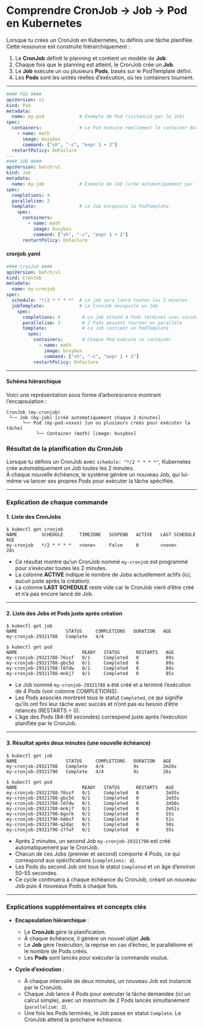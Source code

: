 # Comprendre CronJob → Job → Pod en Kubernetes

Lorsque tu crées un CronJob en Kubernetes, tu définis une tâche planifiée. Cette ressource est construite hiérarchiquement :

1. Le **CronJob** définit le planning et contient un modèle de **Job**.
2. Chaque fois que le planning est atteint, le CronJob crée un **Job**.
3. Le **Job** exécute un ou plusieurs **Pods**, basés sur le PodTemplate défini.
4. Les **Pods** sont les unités réelles d’exécution, où les containers tournent.

***

```yaml
#### POD ####
apiVersion: v1
kind: Pod
metadata:
  name: my-pod             # Exemple de Pod (instancié par le Job)
spec:
  containers:              # Le Pod exécute réellement le container BusyBox
    - name: math
      image: busybox
      command: ["sh", "-c", "expr 1 + 2"]
  restartPolicy: OnFailure
---
#### JOB ####
apiVersion: batch/v1
kind: Job
metadata:
  name: my-job             # Exemple de Job (créé automatiquement par le CronJob)
spec:
  completions: 4
  parallelism: 2
  template:                # Le Job encapsule le PodTemplate
    spec:
      containers:
        - name: math
          image: busybox
          command: ["sh", "-c", "expr 1 + 2"]
      restartPolicy: OnFailure
```

#### cronjob.yaml

```yaml
#### CronJob ####
apiVersion: batch/v1
kind: CronJob
metadata:
  name: my-cronjob
spec:
  schedule: "*/2 * * * *"  # Le job sera lancé toutes les 2 minutes
  jobTemplate:             # Le CronJob encapsule un Job
    spec:
      completions: 4        # Le Job attend 4 Pods terminés avec succès
      parallelism: 2        # 2 Pods peuvent tourner en parallèle
      template:             # Le Job contient un PodTemplate
        spec:
          containers:       # Chaque Pod exécute ce container
            - name: math
              image: busybox
              command: ["sh", "-c", "expr 1 + 2"]
          restartPolicy: OnFailure
```
***

#### Schéma hiérarchique

Voici une représentation sous forme d’arborescence montrant l’encapsulation :

```
CronJob (my-cronjob)
 └── Job (my-job) [créé automatiquement chaque 2 minutes]
      └── Pod (my-pod-xxxxx) [un ou plusieurs créés pour exécuter la tâche]
           └── Container (math) [image: busybox]
```

### Résultat de la planification du CronJob

Lorsque tu définis un CronJob avec `schedule: "*/2 * * * *"`, Kubernetes crée automatiquement un Job toutes les 2 minutes.  
À chaque nouvelle échéance, le système génère un nouveau Job, qui lui-même va lancer ses propres Pods pour exécuter la tâche spécifiée.

***

### Explication de chaque commande

#### 1. Liste des CronJobs

```shell
$ kubectl get cronjob
NAME         SCHEDULE      TIMEZONE   SUSPEND   ACTIVE   LAST SCHEDULE   AGE
my-cronjob   */2 * * * *   <none>     False     0        <none>          28s
```
- Ce résultat montre qu’un CronJob nommé `my-cronjob` est programmé pour s’exécuter toutes les 2 minutes.
- La colonne **ACTIVE** indique le nombre de Jobs actuellement actifs (ici, aucun juste après la création).
- La colonne **LAST SCHEDULE** reste vide car le CronJob vient d’être créé et n’a pas encore lancé de Job.

***

#### 2. Liste des Jobs et Pods juste après création

```shell
$ kubectl get job
NAME                  STATUS     COMPLETIONS   DURATION   AGE
my-cronjob-29321788   Complete   4/4      

$ kubectl get pod
NAME                        READY   STATUS      RESTARTS   AGE
my-cronjob-29321788-76ssf   0/1     Completed   0          89s
my-cronjob-29321788-gbc5d   0/1     Completed   0          89s
my-cronjob-29321788-l6fdw   0/1     Completed   0          84s
my-cronjob-29321788-mnkj7   0/1     Completed   0          85s
```
- Le Job nommé `my-cronjob-29321788` a été créé et a terminé l’exécution de 4 Pods (voir colonne COMPLETIONS).
- Les Pods associés montrent tous le statut `Completed`, ce qui signifie qu’ils ont fini leur tâche avec succès et n’ont pas eu besoin d’être relancés (RESTARTS = 0).
- L’âge des Pods (84-89 secondes) correspond juste après l’exécution planifiée par le CronJob.

***

#### 3. Résultat après deux minutes (une nouvelle échéance)

```shell
$ kubectl get job
NAME                  STATUS     COMPLETIONS   DURATION   AGE
my-cronjob-29321788   Complete   4/4           9s         2m26s
my-cronjob-29321790   Complete   4/4           9s         26s

$ kubectl get pod
NAME                        READY   STATUS      RESTARTS   AGE
my-cronjob-29321788-76ssf   0/1     Completed   0          2m55s
my-cronjob-29321788-gbc5d   0/1     Completed   0          2m55s
my-cronjob-29321788-l6fdw   0/1     Completed   0          2m50s
my-cronjob-29321788-mnkj7   0/1     Completed   0          2m51s
my-cronjob-29321790-6gxrk   0/1     Completed   0          55s
my-cronjob-29321790-kmbxf   0/1     Completed   0          51s
my-cronjob-29321790-q2dqc   0/1     Completed   0          50s
my-cronjob-29321790-z7fwf   0/1     Completed   0          55s
```
- Après 2 minutes, un second Job `my-cronjob-29321790` est créé automatiquement par le CronJob.
- Chacun de ces Jobs (premier et second) comporte 4 Pods, ce qui correspond aux spécifications (`completions: 4`).
- Les Pods du second Job ont tous le statut `Completed` et un âge d’environ 50-55 secondes.
- Ce cycle continuera à chaque échéance du CronJob, créant un nouveau Job puis 4 nouveaux Pods à chaque fois.

***

### Explications supplémentaires et concepts clés

- **Encapsulation hiérarchique** :
    - Le **CronJob** gère la planification.
    - À chaque échéance, il génère un nouvel objet **Job**.
    - Le **Job** gère l’exécution, la reprise en cas d’échec, le parallélisme et le nombre de Pods créés.
    - Les **Pods** sont lancés pour exécuter la commande voulue.

- **Cycle d’exécution** :
    - À chaque intervalle de deux minutes, un nouveau Job est instancié par le CronJob.
    - Chaque Job lance 4 Pods pour exécuter la tâche demandée (ici un calcul simple), avec un maximum de 2 Pods lancés simultanément (`parallelism: 2`).
    - Une fois les Pods terminés, le Job passe en statut `Complete`. Le CronJob attend la prochaine échéance.

